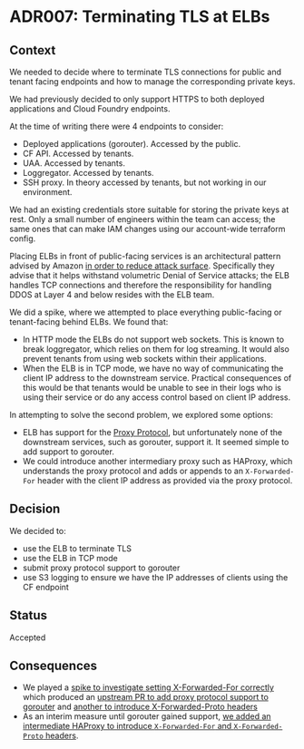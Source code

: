 # ADR007: Terminating TLS at ELBs

## Context

We needed to decide where to terminate TLS connections for public and tenant
facing endpoints and how to manage the corresponding private keys.

We had previously decided to only support HTTPS to both deployed applications
and Cloud Foundry endpoints.

At the time of writing there were 4 endpoints to consider:

- Deployed applications (gorouter). Accessed by the public.
- CF API. Accessed by tenants.
- UAA. Accessed by tenants.
- Loggregator. Accessed by tenants.
- SSH proxy. In theory accessed by tenants, but not working in our environment.

We had an existing credentials store suitable for storing the private keys at
rest. Only a small number of engineers within the team can access; the same
ones that can make IAM changes using our account-wide terraform config.

Placing ELBs in front of public-facing services is an architectural pattern
advised by Amazon [in order to reduce attack
surface](https://d0.awsstatic.com/whitepapers/DDoS_White_Paper_June2015.pdf).
Specifically they advise that it helps withstand volumetric Denial of Service
attacks; the ELB handles TCP connections and therefore the responsibility for
handling DDOS at Layer 4 and below resides with the ELB team.

We did a spike, where we attempted to place everything public-facing or
tenant-facing behind ELBs. We found that:

- In HTTP mode the ELBs do not support web sockets. This is known to break
  loggregator, which relies on them for log streaming. It would also prevent
  tenants from using web sockets within their applications.
- When the ELB is in TCP mode, we have no way of communicating the client IP
  address to the downstream service. Practical consequences of this would be
  that tenants would be unable to see in their logs who is using their service or
  do any access control based on client IP address.

In attempting to solve the second problem, we explored some options:

- ELB has support for the [Proxy
  Protocol](http://www.haproxy.org/download/1.5/doc/proxy-protocol.txt), but
  unfortunately none of the downstream services, such as gorouter, support it. It
  seemed simple to add support to gorouter.
- We could introduce another intermediary proxy such as HAProxy, which
  understands the proxy protocol and adds or appends to an `X-Forwarded-For`
  header with the client IP address as provided via the proxy protocol.

## Decision

We decided to:

- use the ELB to terminate TLS
- use the ELB in TCP mode
- submit proxy protocol support to gorouter
- use S3 logging to ensure we have the IP addresses of clients using the CF
  endpoint

## Status

Accepted

## Consequences

- We played a [spike to investigate setting X-Forwarded-For
  correctly](https://www.pivotaltracker.com/projects/1275640/stories/116619465)
  which produced an [upstream PR to add proxy protocol support to
  gorouter](https://github.com/cloudfoundry/gorouter/pull/126) and [another to introduce
  X-Forwarded-Proto headers](https://github.com/cloudfoundry/gorouter/pull/127)
- As an interim measure until gorouter gained support, [we added an
  intermediate HAProxy to introduce `X-Forwarded-For` and `X-Forwarded-Proto`
  headers](https://www.pivotaltracker.com/story/show/116309951).

